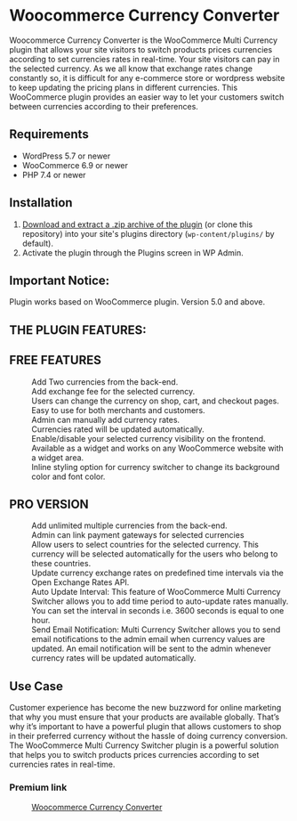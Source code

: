 # Woocommerce Currency Converter

Woocommerce Currency Converter is the WooCommerce Multi Currency plugin that allows your site visitors to switch products prices currencies according to set currencies rates in real-time. Your site visitors can pay in the selected currency. As we all know that exchange rates change constantly so, it is difficult for any e-commerce store or wordpress website to keep updating the pricing plans in different currencies. This WooCommerce plugin provides an easier way to let your customers switch between currencies according to their preferences.

## Requirements

* WordPress 5.7 or newer
* WooCommerce 6.9 or newer
* PHP 7.4 or newer

## Installation

1. [Download and extract a .zip archive of the plugin](https://downloads.wordpress.org/plugin/wc-multi-currency-switcher.zip) (or clone this repository) into your site's plugins directory (`wp-content/plugins/` by default).
2. Activate the plugin through the Plugins screen in WP Admin.

## Important Notice:

Plugin works based on WooCommerce plugin. Version 5.0 and above.

## THE PLUGIN FEATURES:

## FREE FEATURES

<dl>
    <dd>Add Two currencies from the back-end.</dd>
    <dd>Add exchange fee for the selected currency.</dd>
    <dd>Users can change the currency on shop, cart, and checkout pages.</dd>
    <dd>Easy to use for both merchants and customers.</dd>
    <dd>Admin can manually add currency rates.</dd>
    <dd>Currencies rated will be updated automatically.</dd>
    <dd>Enable/disable your selected currency visibility on the frontend.</dd>
    <dd>Available as a widget and works on any WooCommerce website with a widget area.</dd>
    <dd>Inline styling option for currency switcher to change its background color and font color.</dd>
</dl> 

## PRO VERSION
<dl>
    <dd>Add unlimited multiple currencies from the back-end.</dd> 
    <dd>Admin can link payment gateways for selected currencies</dd>
    <dd>Allow users to select countries for the selected currency. This currency will be selected automatically for the users who belong to these countries.</dd>
    <dd>Update currency exchange rates on predefined time intervals via the Open Exchange Rates API.</dd>
    <dd>Auto Update Interval: This feature of WooCommerce Multi Currency Switcher allows you to add time period to auto-update rates manually. You can set the interval in seconds i.e. 3600 seconds is equal to one hour.</dd>
    <dd>Send Email Notification: Multi Currency Switcher allows you to send email notifications to the admin email when currency values are updated. An email notification will be sent to the admin whenever currency rates will be updated automatically.</dd>
</dl>

## Use Case
Customer experience has become the new buzzword for online marketing that why you must ensure that your products are available globally. That’s why it’s important to have a powerful plugin that allows customers to shop in their preferred currency without the hassle of doing currency conversion. The WooCommerce Multi Currency Switcher plugin is a powerful solution that helps you to switch products prices currencies according to set currencies rates in real-time.

### Premium link
<dl>
    <dd><a href="https://codecanyon.net/item/advance-woocommerce-multi-currency-switcher/29504917">Woocommerce Currency Converter</a></dd>
</dl>

